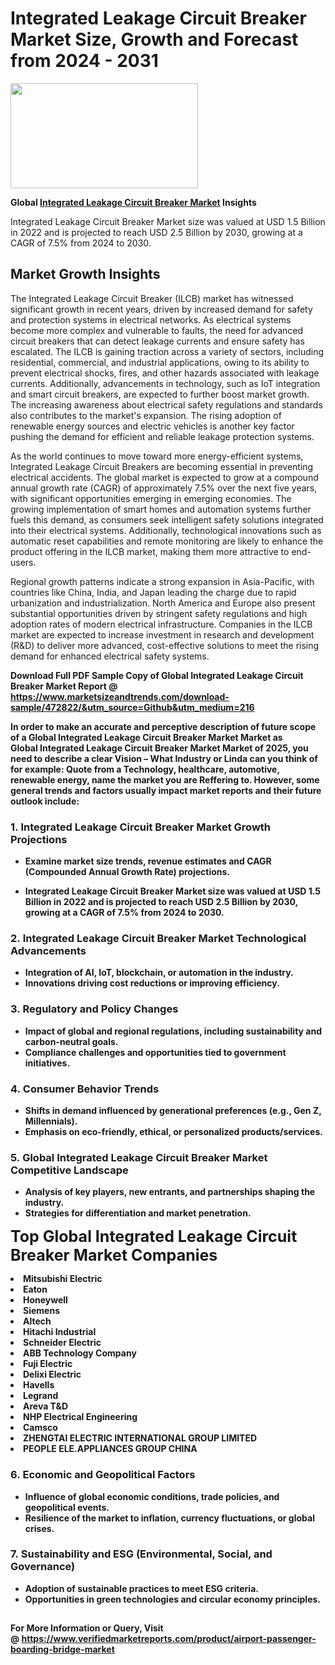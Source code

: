 <H1>Integrated Leakage Circuit Breaker Market Size, Growth and Forecast from 2024 - 2031</H1><img class="aligncenter size-medium wp-image-584254" src="https://thirdeyenews.in/wp-content/uploads/2024/09/Global-Market-Research-300x168.jpeg" alt="" width="300" height="168" /><p><strong>Global&nbsp;<a href="https://www.marketsizeandtrends.com/download-sample/472822/&amp;utm_source=Github&utm_medium=216">Integrated Leakage Circuit Breaker Market</a> Insights</strong></p><p>Integrated Leakage Circuit Breaker Market size was valued at USD 1.5 Billion in 2022 and is projected to reach USD 2.5 Billion by 2030, growing at a CAGR of 7.5% from 2024 to 2030.</p><p><h2>Market Growth Insights</h2> <p>The Integrated Leakage Circuit Breaker (ILCB) market has witnessed significant growth in recent years, driven by increased demand for safety and protection systems in electrical networks. As electrical systems become more complex and vulnerable to faults, the need for advanced circuit breakers that can detect leakage currents and ensure safety has escalated. The ILCB is gaining traction across a variety of sectors, including residential, commercial, and industrial applications, owing to its ability to prevent electrical shocks, fires, and other hazards associated with leakage currents. Additionally, advancements in technology, such as IoT integration and smart circuit breakers, are expected to further boost market growth. The increasing awareness about electrical safety regulations and standards also contributes to the market's expansion. The rising adoption of renewable energy sources and electric vehicles is another key factor pushing the demand for efficient and reliable leakage protection systems. <strong></strong> <p>As the world continues to move toward more energy-efficient systems, Integrated Leakage Circuit Breakers are becoming essential in preventing electrical accidents. The global market is expected to grow at a compound annual growth rate (CAGR) of approximately 7.5% over the next five years, with significant opportunities emerging in emerging economies. The growing implementation of smart homes and automation systems further fuels this demand, as consumers seek intelligent safety solutions integrated into their electrical systems. Additionally, technological innovations such as automatic reset capabilities and remote monitoring are likely to enhance the product offering in the ILCB market, making them more attractive to end-users.</p> <p>Regional growth patterns indicate a strong expansion in Asia-Pacific, with countries like China, India, and Japan leading the charge due to rapid urbanization and industrialization. North America and Europe also present substantial opportunities driven by stringent safety regulations and high adoption rates of modern electrical infrastructure. Companies in the ILCB market are expected to increase investment in research and development (R&D) to deliver more advanced, cost-effective solutions to meet the rising demand for enhanced electrical safety systems.</p> <strong></p><p><span class=""><strong>Download Full PDF Sample Copy of Global Integrated Leakage Circuit Breaker Market Report</strong> @ <a href="https://www.marketsizeandtrends.com/download-sample/472822/&amp;utm_source=Github&utm_medium=216" target="_blank">https://www.marketsizeandtrends.com/download-sample/472822/&amp;utm_source=Github&utm_medium=216</a></span></p><p>In order to make an accurate and perceptive description of future scope of a Global&nbsp;Integrated Leakage Circuit Breaker Market Market as Global&nbsp;Integrated Leakage Circuit Breaker Market Market of 2025, you need to describe a clear Vision &ndash; What Industry or Linda can you think of for example: Quote from a Technology, healthcare, automotive, renewable energy, name the market you are Reffering to. However, some general trends and factors usually impact market reports and their future outlook include:</p><h3>1.&nbsp;<strong>Integrated Leakage Circuit Breaker Market Growth Projections</strong></h3><ul><li>Examine market size trends, revenue estimates and CAGR (Compounded Annual Growth Rate) projections.</li><li><p>Integrated Leakage Circuit Breaker Market size was valued at USD 1.5 Billion in 2022 and is projected to reach USD 2.5 Billion by 2030, growing at a CAGR of 7.5% from 2024 to 2030.</p></li></ul><h3>2.&nbsp;<strong>Integrated Leakage Circuit Breaker Market Technological Advancements</strong></h3><ul><li>Integration of AI, IoT, blockchain, or automation in the industry.</li><li>Innovations driving cost reductions or improving efficiency.</li></ul><h3>3.&nbsp;<strong>Regulatory and Policy Changes</strong></h3><ul><li>Impact of global and regional regulations, including sustainability and carbon-neutral goals.</li><li>Compliance challenges and opportunities tied to government initiatives.</li></ul><h3>4.&nbsp;<strong>Consumer Behavior Trends</strong></h3><ul><li>Shifts in demand influenced by generational preferences (e.g., Gen Z, Millennials).</li><li>Emphasis on eco-friendly, ethical, or personalized products/services.</li></ul><h3>5.&nbsp;<strong>Global Integrated Leakage Circuit Breaker Market Competitive Landscape</strong></h3><ul><li>Analysis of key players, new entrants, and partnerships shaping the industry.</li><li>Strategies for differentiation and market penetration.</li></ul><p data-pm-slice="1 1 []"><span style="color: inherit; font-family: inherit; font-size: 25px;">Top Global Integrated Leakage Circuit Breaker Market Companies</span></p><div class="" data-test-id=""><p><li>Mitsubishi Electric</li><li> Eaton</li><li> Honeywell</li><li> Siemens</li><li> Altech</li><li> Hitachi Industrial</li><li> Schneider Electric</li><li> ABB Technology Company</li><li> Fuji Electric</li><li> Delixi Electric</li><li> Havells</li><li> Legrand</li><li> Areva T&D</li><li> NHP Electrical Engineering</li><li> Camsco</li><li> ZHENGTAI ELECTRIC INTERNATIONAL GROUP LIMITED</li><li> PEOPLE ELE.APPLIANCES GROUP CHINA</li></p></div><h3>6.&nbsp;<strong>Economic and Geopolitical Factors</strong></h3><ul><li>Influence of global economic conditions, trade policies, and geopolitical events.</li><li>Resilience of the market to inflation, currency fluctuations, or global crises.</li></ul><h3>7.&nbsp;<strong>Sustainability and ESG (Environmental, Social, and Governance)</strong></h3><ul><li>Adoption of sustainable practices to meet ESG criteria.</li><li>Opportunities in green technologies and circular economy principles.</li></ul><h2><strong style="font-size: 14px;">For More Information or Query, Visit @&nbsp;</strong><a style="background-color: #ffffff; font-size: 14px;" href="https://www.marketsizeandtrends.com/report/integrated-leakage-circuit-breaker-market/" target="_blank">https://www.verifiedmarketreports.com/product/airport-passenger-boarding-bridge-market</a></h2>
